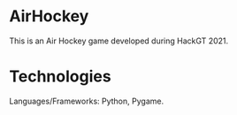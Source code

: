 # AirHockey
This is an Air Hockey game developed during HackGT 2021.

# Technologies

Languages/Frameworks: Python, Pygame.

